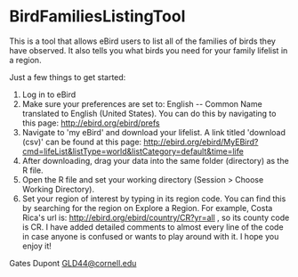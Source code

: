 # BirdFamiliesListingTool
This is a tool that allows eBird users to list all of the families of birds they have observed. It also tells you what birds you need for your family lifelist in a region. 

Just a few things to get started:
1) Log in to eBird 
2) Make sure your preferences are set to: English -- Common Name translated to English (United States). You can do this by navigating to this page: http://ebird.org/ebird/prefs
3) Navigate to 'my eBird' and download your lifelist. A link titled 'download (csv)' can be found at this page: http://ebird.org/ebird/MyEBird?cmd=lifeList&listType=world&listCategory=default&time=life
4) After downloading, drag your data into the same folder (directory) as the R file.
5) Open the R file and set your working directory (Session > Choose Working Directory).
6) Set your region of interest by typing in its region code. You can find this by searching for the region on Explore a Region. For example, Costa Rica's url is: http://ebird.org/ebird/country/CR?yr=all , so its county code is CR.
I have added detailed comments to almost every line of the code in case anyone is confused or wants to play around with it.
I hope you enjoy it!

Gates Dupont
GLD44@cornell.edu
